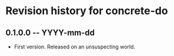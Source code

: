 # Revision history for concrete-do

## 0.1.0.0 -- YYYY-mm-dd

* First version. Released on an unsuspecting world.
